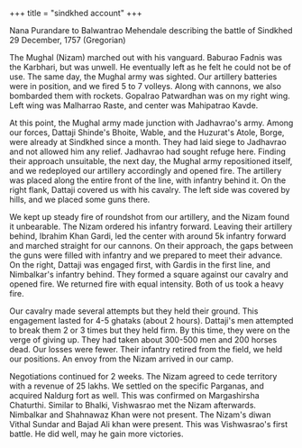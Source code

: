 +++
title = "sindkhed account"
+++

Nana Purandare to Balwantrao Mehendale describing the battle of Sindkhed 29 December, 1757 (Gregorian)

The Mughal (Nizam) marched out with his vanguard. Baburao Fadnis was the Karbhari, but was unwell. He eventually left as he felt he could not be of use. The same day, the Mughal army was sighted. Our artillery batteries were in position, and we fired 5 to 7 volleys. Along with cannons, we also bombarded them with rockets. Gopalrao Patwardhan was on my right wing. Left wing was Malharrao Raste, and center was Mahipatrao Kavde.

At this point, the Mughal army made junction with Jadhavrao's army. Among our forces, Dattaji Shinde's Bhoite, Wable, and the Huzurat's Atole, Borge, were already at Sindkhed since a month. They had laid siege to Jadhavrao and not allowed him any relief. Jadhavrao had sought refuge here. Finding their approach unsuitable, the next day, the Mughal army repositioned itself, and we redeployed our artillery accordingly and opened fire. The artillery was placed along the entire front of the line, with infantry behind it. On the right flank, Dattaji covered us with his cavalry. The left side was covered by hills, and we placed some guns there.

We kept up steady fire of roundshot from our artillery, and the Nizam found it unbearable. The Nizam ordered his infantry forward. Leaving their artillery behind, Ibrahim Khan Gardi, led the center with around 5k infantry forward and marched straight for our cannons. On their approach, the gaps between the guns were filled with infantry and we prepared to meet their advance. On the right, Dattaji was engaged first, with Gardis in the first line, and Nimbalkar's infantry behind. They formed a square against our cavalry and opened fire. We returned fire with equal intensity. Both of us took a heavy fire.

Our cavalry made several attempts but they held their ground. This engagement lasted for 4-5 ghataks (about 2 hours). Dattaji's men attempted to break them 2 or 3 times but they held firm. By this time, they were on the verge of giving up. They had taken about 300-500 men and 200 horses dead. Our losses were fewer. Their infantry retired from the field, we held our positions. An envoy from the Nizam arrived in our camp.

Negotiations continued for 2 weeks. The Nizam agreed to cede territory with a revenue of 25 lakhs. We settled on the specific Parganas, and acquired Naldurg fort as well. This was confirmed on Margashirsha Chaturthi. Similar to Bhalki, Vishwasrao met the Nizam afterwards. Nimbalkar and Shahnawaz Khan were not present. The Nizam's diwan Vithal Sundar and Bajad Ali khan were present. This was Vishwasrao's first battle. He did well, may he gain more victories.